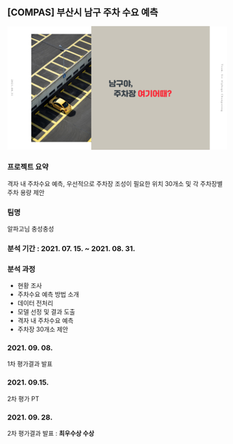 ## [COMPAS] 부산시 남구 주차 수요 예측

![](Screenshot.jpg)

### 프로젝트 요약
격자 내 주차수요 예측, 우선적으로 주차장 조성이 필요한 위치 30개소 및 각 주차장별 주차 용량 제안

### 팀명
알파고님 충성충성

### 분석 기간 : 2021. 07. 15. ~ 2021. 08. 31.

### 분석 과정
* 현황 조사
* 주차수요 예측 방법 소개
* 데이터 전처리
* 모델 선정 및 결과 도출
* 격자 내 주차수요 예측
* 주차장 30개소 제안

### 2021. 09. 08.
1차 평가결과 발표

### 2021. 09.15.
2차 평가 PT

### 2021. 09. 28. 
2차 평가결과 발표 : **최우수상 수상**
